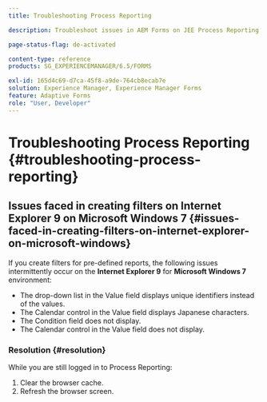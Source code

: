 ```yaml
---
title: Troubleshooting Process Reporting

description: Troubleshoot issues in AEM Forms on JEE Process Reporting

page-status-flag: de-activated

content-type: reference
products: SG_EXPERIENCEMANAGER/6.5/FORMS

exl-id: 165d4c69-d7ca-45f8-a9de-764cb8ecab7e
solution: Experience Manager, Experience Manager Forms
feature: Adaptive Forms
role: "User, Developer"
---
```

# Troubleshooting Process Reporting {#troubleshooting-process-reporting}

## Issues faced in creating filters on Internet Explorer 9 on Microsoft Windows 7 {#issues-faced-in-creating-filters-on-internet-explorer-on-microsoft-windows}

If you create filters for pre-defined reports, the following issues intermittently occur on the **Internet Explorer 9** for **Microsoft Windows 7** environment:

* The drop-down list in the Value field displays unique identifiers instead of the values.
* The Calendar control in the Value field displays Japanese characters.
* The Condition field does not display.
* The Calendar control in the Value field does not display.

### Resolution {#resolution}

While you are still logged in to Process Reporting:

1. Clear the browser cache.
1. Refresh the browser screen.
